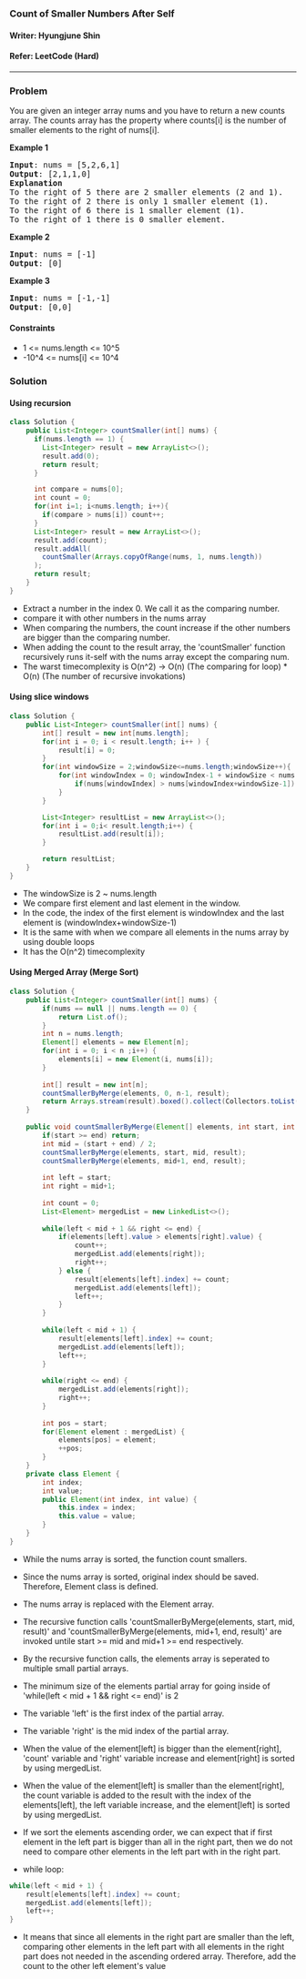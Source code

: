 ### Count of Smaller Numbers After Self
#### Writer: Hyungjune Shin
#### Refer: LeetCode (Hard)
* * *
### Problem
You are given an integer array nums and you have to return a new counts array. The counts array has the property where counts[i] is the number of smaller elements to the right of nums[i].

<b>Example 1</b>
<pre>
<b>Input</b>: nums = [5,2,6,1]
<b>Output</b>: [2,1,1,0]
<b>Explanation</b> 
To the right of 5 there are 2 smaller elements (2 and 1).
To the right of 2 there is only 1 smaller element (1).
To the right of 6 there is 1 smaller element (1).
To the right of 1 there is 0 smaller element.
</pre>

<b>Example 2</b>
<pre>
<b>Input</b>: nums = [-1]
<b>Output</b>: [0]
</pre>

<b>Example 3</b>
<pre>
<b>Input</b>: nums = [-1,-1]
<b>Output</b>: [0,0]
</pre>

#### Constraints
- 1 <= nums.length <= 10^5
- -10^4 <= nums[i] <= 10^4

### Solution
#### Using recursion
```java
class Solution {
    public List<Integer> countSmaller(int[] nums) {
      if(nums.length == 1) {
        List<Integer> result = new ArrayList<>();
        result.add(0);
        return result;
      }

      int compare = nums[0];
      int count = 0;
      for(int i=1; i<nums.length; i++){
        if(compare > nums[i]) count++;
      }
      List<Integer> result = new ArrayList<>();
      result.add(count);
      result.addAll(
        countSmaller(Arrays.copyOfRange(nums, 1, nums.length))
      );
      return result;
    }
}
```
- Extract a number in the index 0. We call it as the comparing number.
- compare it with other numbers in the nums array
- When comparing the numbers, the count increase if the other numbers are bigger than the comparing number.
- When adding the count to the result array, the 'countSmaller' function recursively runs it-self with the nums array except the comparing num.
- The warst timecomplexity is O(n^2) -> O(n) (The comparing for loop) * O(n) (The number of recursive invokations)
#### Using slice windows
```java
class Solution {
    public List<Integer> countSmaller(int[] nums) {
        int[] result = new int[nums.length];
		for(int i = 0; i < result.length; i++ ) {
			result[i] = 0;
		}
		for(int windowSize = 2;windowSize<=nums.length;windowSize++){
			for(int windowIndex = 0; windowIndex-1 + windowSize < nums.length; windowIndex++) {
				if(nums[windowIndex] > nums[windowIndex+windowSize-1]) result[windowIndex]++;
			}
		}

		List<Integer> resultList = new ArrayList<>();
		for(int i = 0;i< result.length;i++) {
			resultList.add(result[i]);
		}

		return resultList;
    }
}
```
- The windowSize is 2 ~ nums.length
- We compare first element and last element in the window.
- In the code, the index of the first element is windowIndex and the last element is (windowIndex+windowSize-1)
- It is the same with when we compare all elements in the nums array by using double loops
- It has the O(n^2) timecomplexity

#### Using Merged Array (Merge Sort)
```java
class Solution {
    public List<Integer> countSmaller(int[] nums) {
        if(nums == null || nums.length == 0) {
            return List.of();
        }
        int n = nums.length;
        Element[] elements = new Element[n];
        for(int i = 0; i < n ;i++) {
            elements[i] = new Element(i, nums[i]);
        }
        
        int[] result = new int[n];
        countSmallerByMerge(elements, 0, n-1, result);
        return Arrays.stream(result).boxed().collect(Collectors.toList());
    }
    
    public void countSmallerByMerge(Element[] elements, int start, int end, int[] result) {
        if(start >= end) return;
        int mid = (start + end) / 2;
        countSmallerByMerge(elements, start, mid, result);
        countSmallerByMerge(elements, mid+1, end, result);
        
        int left = start;
        int right = mid+1;
        
        int count = 0;
        List<Element> mergedList = new LinkedList<>();
        
        while(left < mid + 1 && right <= end) {
            if(elements[left].value > elements[right].value) {
                count++;
                mergedList.add(elements[right]);
                right++;
            } else {
                result[elements[left].index] += count;
                mergedList.add(elements[left]);
                left++;
            }
        }
        
        while(left < mid + 1) {
            result[elements[left].index] += count;
            mergedList.add(elements[left]);
            left++;
        }
        
        while(right <= end) {
            mergedList.add(elements[right]);
            right++;
        }
        
        int pos = start;
        for(Element element : mergedList) {
            elements[pos] = element;
            ++pos;
        }
    }
    private class Element {
        int index;
        int value;
        public Element(int index, int value) {
            this.index = index;
            this.value = value;
        }
    }
}
```
- While the nums array is sorted, the function count smallers. 
- Since the nums array is sorted, original index should be saved. Therefore, Element class is defined.
- The nums array is replaced with the Element array.
- The recursive function calls 'countSmallerByMerge(elements, start, mid, result)' and 'countSmallerByMerge(elements, mid+1, end, result)' are invoked untile start >= mid and mid+1 >= end respectively.
- By the recursive function calls, the elements array is seperated to multiple small partial arrays.
- The minimum size of the elements partial array for going inside of 'while(left < mid + 1 && right <= end)' is 2
- The variable 'left' is the first index of the partial array.
- The variable 'right' is the mid index of the partial array.
- When the value of the element[left] is bigger than the element[right], 'count' variable and 'right' variable increase and element[right] is sorted by using mergedList.
- When the value of the element[left] is smaller than the element[right],  the count variable is added to the result with the index of the elements[left], the left variable increase, and the element[left] is sorted by using mergedList.
- If we sort the elements ascending order, we can expect that if first element in the left part is bigger than all in the right part, then we do not need to compare other elements in the left part with in the right part.

- while loop: 
```java
while(left < mid + 1) {
    result[elements[left].index] += count;
    mergedList.add(elements[left]);
    left++;
}
```
- It means that since all elements in the right part are smaller than the left, comparing other elements in the left part with all elements in the right part does not needed in the ascending ordered array. Therefore, add the count to the other left element's value
